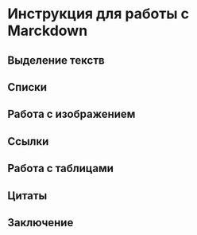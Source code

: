 # Инструкция для работы с Marckdown

## Выделение текств 

## Списки

## Работа с изображением

## Ссылки

## Работа с таблицами

## Цитаты

## Заключение